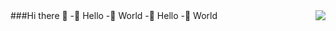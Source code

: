 <img align="right" src="https://github-readme-stats.vercel.app/api?username=josefly567&show_icons=true&theme=radical">
###Hi there 👋
-🤣 Hello
-👀 World
-🌈 Hello
-🤝 World
